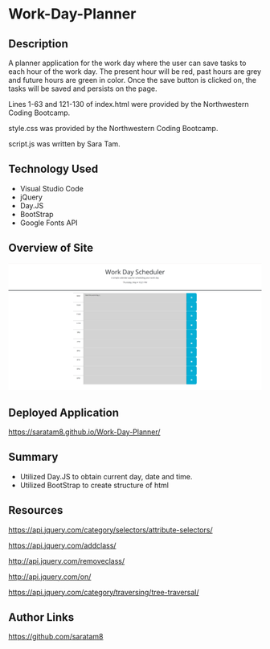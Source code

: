 # Work-Day-Planner

## Description
A planner application for the work day where the user can save tasks to each hour of the work day. The present hour will be red, past hours are grey and future hours are green in color. Once the save button is clicked on, the tasks will be saved and persists on the page.

Lines 1-63 and 121-130 of index.html were provided by the Northwestern Coding Bootcamp. 

style.css was provided by the Northwestern Coding Bootcamp.

script.js was written by Sara Tam.

## Technology Used
* Visual Studio Code
* jQuery
* Day.JS
* BootStrap
* Google Fonts API

## Overview of Site
![Screenshot of the deployed Word Day Planner application](./assets/planner%20screenshot.png)

## Deployed Application
https://saratam8.github.io/Work-Day-Planner/

## Summary
* Utilized Day.JS to obtain current day, date and time. 
* Utilized BootStrap to create structure of html


## Resources

https://api.jquery.com/category/selectors/attribute-selectors/

https://api.jquery.com/addclass/

http://api.jquery.com/removeclass/

http://api.jquery.com/on/

https://api.jquery.com/category/traversing/tree-traversal/

## Author Links
https://github.com/saratam8